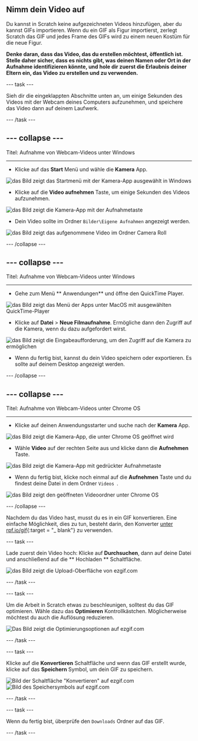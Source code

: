 ## Nimm dein Video auf

Du kannst in Scratch keine aufgezeichneten Videos hinzufügen, aber du kannst GIFs importieren. Wenn du ein GIF als Figur importierst, zerlegt Scratch das GIF und jedes Frame des GIFs wird zu einem neuen Kostüm für die neue Figur.

**Denke daran, dass das Video, das du erstellen möchtest, öffentlich ist. Stelle daher sicher, dass es nichts gibt, was deinen Namen oder Ort in der Aufnahme identifizieren könnte, und hole dir zuerst die Erlaubnis deiner Eltern ein, das Video zu erstellen und zu verwenden.**

--- task ---

Sieh dir die eingeklappten Abschnitte unten an, um einige Sekunden des Videos mit der Webcam deines Computers aufzunehmen, und speichere das Video dann auf deinem Laufwerk.

--- /task ---

--- collapse ---
---

Titel: Aufnahme von Webcam-Videos unter Windows

---
- Klicke auf das **Start** Menü und wähle die **Kamera** App.

![das Bild zeigt das Startmenü mit der Kamera-App ausgewählt in Windows](images/camera-app.png)

- Klicke auf die **Video aufnehmen** Taste, um einige Sekunden des Videos aufzunehmen.

![das Bild zeigt die Kamera-App mit der Aufnahmetaste](images/record-win.png)

- Dein Video sollte im Ordner `Bilder\Eigene Aufnahmen` angezeigt werden.

![das Bild zeigt das aufgenommene Video im Ordner Camera Roll](images/camera-roll.png)


--- /collapse ---

--- collapse ---
---

Titel: Aufnahme von Webcam-Videos unter Windows

---
- Gehe zum Menü ** Anwendungen** und öffne den QuickTime Player.

![das Bild zeigt das Menü der Apps unter MacOS mit ausgewählten QuickTime-Player](images/quicktime.png)

- Klicke auf **Datei** > **Neue Filmaufnahme**. Ermögliche dann den Zugriff auf die Kamera, wenn du dazu aufgefordert wirst.

![das Bild zeigt die Eingabeaufforderung, um den Zugriff auf die Kamera zu ermöglichen](images/allow_cam_macOS.png)

- Wenn du fertig bist, kannst du dein Video speichern oder exportieren. Es sollte auf deinem Desktop angezeigt werden.


--- /collapse ---

--- collapse ---
---

Titel: Aufnahme von Webcam-Videos unter Chrome OS

---

- Klicke auf deinen Anwendungsstarter und suche nach der **Kamera** App.

![das Bild zeigt die Kamera-App, die unter Chrome OS geöffnet wird](images/opencamera.png)

- Wähle **Video** auf der rechten Seite aus und klicke dann die **Aufnehmen** Taste.

![das Bild zeigt die Kamera-App mit gedrückter Aufnahmetaste](images/hitrecord.png)

- Wenn du fertig bist, klicke noch einmal auf die **Aufnehmen** Taste und du findest deine Datei in dem Ordner `Videos `.

![das Bild zeigt den geöffneten Videoordner unter Chrome OS](images/videosfolder.png)

--- /collapse ---

Nachdem du das Video hast, musst du es in ein GIF konvertieren. Eine einfache Möglichkeit, dies zu tun, besteht darin, den Konverter [unter rpf.io/gif](https://rpf.io/gif){:target = "_ blank"} zu verwenden.

--- task ---

Lade zuerst dein Video hoch: Klicke auf **Durchsuchen**, dann auf deine Datei und anschließend auf die ** Hochladen ** Schaltfläche.

![das Bild zeigt die Upload-Oberfläche von ezgif.com](images/ezgif-upload.png)

--- /task ---

--- task ---

Um die Arbeit in Scratch etwas zu beschleunigen, solltest du das GIF optimieren. Wähle dazu das **Optimieren** Kontrollkästchen. Möglicherweise möchtest du auch die Auflösung reduzieren.

![Das Bild zeigt die Optimierungsoptionen auf ezgif.com](images/optimise-gif.png)

--- /task ---

--- task ---

Klicke auf die **Konvertieren** Schaltfläche und wenn das GIF erstellt wurde, klicke auf das **Speichern** Symbol, um dein GIF zu speichern.

![Bild der Schaltfläche "Konvertieren" auf ezgif.com](images/convert_btn.png) ![Bild des Speichersymbols auf ezgif.com](images/save_icon.png)

--- /task ---


--- task ---

Wenn du fertig bist, überprüfe den `Downloads` Ordner auf das GIF.

--- /task ---




